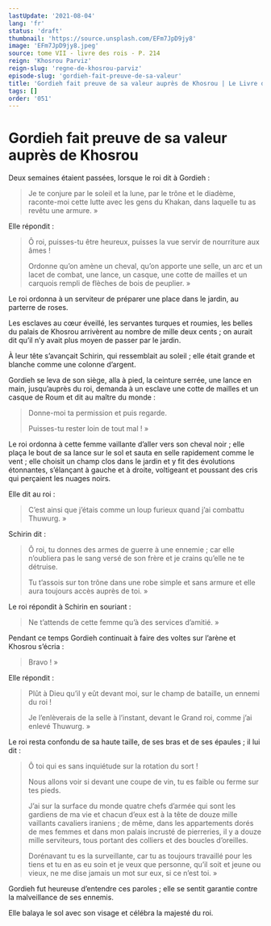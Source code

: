 ```yaml
---
lastUpdate: '2021-08-04'
lang: 'fr'
status: 'draft'
thumbnail: 'https://source.unsplash.com/EFm7JpD9jy8'
image: 'EFm7JpD9jy8.jpeg'
source: tome VII - livre des rois - P. 214
reign: 'Khosrou Parviz'
reign-slug: 'regne-de-khosrou-parviz'
episode-slug: 'gordieh-fait-preuve-de-sa-valeur'
title: 'Gordieh fait preuve de sa valeur auprès de Khosrou | Le Livre des Rois | Shâhnâmeh'
tags: []
order: '051'
---
```


<!-- LTeX: language=fr -->

# Gordieh fait preuve de sa valeur auprès de Khosrou

Deux semaines étaient passées, lorsque le roi dit à Gordieh :

> Je te conjure par le soleil et la lune, par le trône et le diadème, raconte-moi cette lutte avec les gens du Khakan, dans laquelle tu as revêtu une armure. »

Elle répondit :

> Ô roi, puisses-tu être heureux, puisses la vue servir de nourriture aux âmes !
>
> Ordonne qu’on amène un cheval, qu’on apporte une selle, un arc et un lacet de combat, une lance, un casque, une cotte de mailles et un carquois rempli de flèches de bois de peuplier. »

Le roi ordonna à un serviteur de préparer une place dans le jardin, au parterre de roses.

Les esclaves au cœur éveillé, les servantes turques et roumies, les belles du palais de Khosrou arrivèrent au nombre de mille deux cents ; on aurait dit qu’il n’y avait plus moyen de passer par le jardin.

À leur tête s’avançait Schirin, qui ressemblait au soleil ; elle était grande et blanche comme une colonne d’argent.

Gordieh se leva de son siège, alla à pied, la ceinture serrée, une lance en main, jusqu’auprès du roi, demanda à un esclave une cotte de mailles et un casque de Roum et dit au maître du monde :

> Donne-moi ta permission et puis regarde.
>
> Puisses-tu rester loin de tout mal ! »

Le roi ordonna à cette femme vaillante d’aller vers son cheval noir ; elle plaça le bout de sa lance sur le sol et sauta en selle rapidement comme le vent ; elle choisit un champ clos dans le jardin et y fit des évolutions étonnantes, s’élançant à gauche et à droite, voltigeant et poussant des cris qui perçaient les nuages noirs.

Elle dit au roi :

> C’est ainsi que j’étais comme un loup furieux quand j’ai combattu Thuwurg. »

Schirin dit :

> Ô roi, tu donnes des armes de guerre à une ennemie ; car elle n’oubliera pas le sang versé de son frère et je crains qu’elle ne te détruise.
>
> Tu t’assois sur ton trône dans une robe simple et sans armure et elle aura toujours accès auprès de toi. »

Le roi répondit à Schirin en souriant :

> Ne t’attends de cette femme qu’à des services d’amitié. »

Pendant ce temps Gordieh continuait à faire des voltes sur l’arène et Khosrou s’écria :

> Bravo ! »

Elle répondit :

> Plût à Dieu qu’il y eût devant moi, sur le champ de bataille, un ennemi du roi !
>
> Je l’enlèverais de la selle à l’instant, devant le Grand roi, comme j’ai enlevé Thuwurg. »

Le roi resta confondu de sa haute taille, de ses bras et de ses épaules ; il lui dit :

> Ô toi qui es sans inquiétude sur la rotation du sort !
>
> Nous allons voir si devant une coupe de vin, tu es faible ou ferme sur tes pieds.
>
> J’ai sur la surface du monde quatre chefs d’armée qui sont les gardiens de ma vie et chacun d’eux est à la tête de douze mille vaillants cavaliers iraniens ; de même, dans les appartements dorés de mes femmes et dans mon palais incrusté de pierreries, il y a douze mille serviteurs, tous portant des colliers et des boucles d’oreilles.
>
> Dorénavant tu es la surveillante, car tu as toujours travaillé pour les tiens et tu en as eu soin et je veux que personne, qu’il soit et jeune ou vieux, ne me dise jamais un mot sur eux, si ce n’est toi. »

Gordieh fut heureuse d’entendre ces paroles ; elle se sentit garantie contre la malveillance de ses ennemis.

Elle balaya le sol avec son visage et célébra la majesté du roi.
